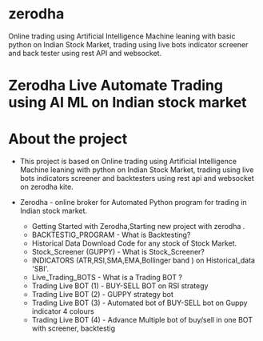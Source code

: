 # zerodha
Online trading using Artificial Intelligence Machine leaning with basic python on Indian Stock Market, trading using live bots indicator screener and back tester using rest API and websocket.
# Zerodha Live Automate Trading using AI ML on Indian stock market #

# About the project # 
* This project is based on Online trading using Artificial Intelligence Machine leaning with python on Indian Stock Market, trading using live bots indicators screener and backtesters using rest api and websocket on zerodha kite.

* Zerodha    - online broker for Automated Python program for trading in Indian stock market.  

  *  Getting Started with Zerodha,Starting new project with zerodha .
  * BACKTESTIG_PROGRAM - What is Backtesting?
  * Historical Data Download Code for any stock of Stock Market.
  * Stock_Screener (GUPPY) - What is Stock_Screener?
  * INDICATORS (ATR,RSI,SMA,EMA,Bollinger band ) on Historical_data 'SBI'.
  * Live_Trading_BOTS - What is a Trading BOT ?
  * Trading Live BOT  (1) - BUY-SELL BOT on RSI strategy
  * Trading Live BOT  (2) - GUPPY strategy bot
  * Trading Live BOT  (3) - Automated bot of BUY-SELL bot on Guppy indicator 4 colours
  * Trading Live BOT (4) - Advance Multiple bot of buy/sell in one BOT with screener, backtestig

